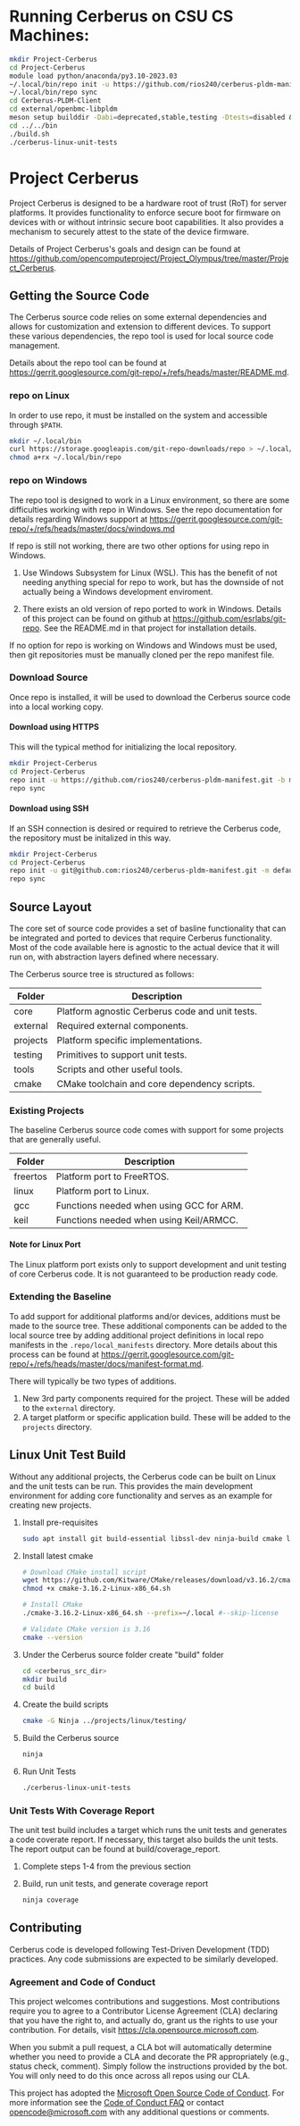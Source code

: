 # Running Cerberus on CSU CS Machines:

```bash 
mkdir Project-Cerberus
cd Project-Cerberus
module load python/anaconda/py3.10-2023.03
~/.local/bin/repo init -u https://github.com/rios240/cerberus-pldm-manifest -b main  
~/.local/bin/repo sync
cd Cerberus-PLDM-Client
cd external/openbmc-libpldm
meson setup builddir -Dabi=deprecated,stable,testing -Dtests=disabled && ninja -C builddir
cd ../../bin
./build.sh
./cerberus-linux-unit-tests
```

# Project Cerberus

Project Cerberus is designed to be a hardware root of trust (RoT) for server platforms.  It provides functionality 
to enforce secure boot for firmware on devices with or without intrinsic secure boot capabilities.  It also
provides a mechanism to securely attest to the state of the device firmware.

Details of Project Cerberus's goals and design can be found at https://github.com/opencomputeproject/Project_Olympus/tree/master/Project_Cerberus.

## Getting the Source Code

The Cerberus source code relies on some external dependencies and allows for customization and extension to
different devices.  To support these various dependencies, the repo tool is used for local source code
management.

Details about the repo tool can be found at https://gerrit.googlesource.com/git-repo/+/refs/heads/master/README.md.

### repo on Linux

In order to use repo, it must be installed on the system and accessible through `$PATH`.

```bash
mkdir ~/.local/bin
curl https://storage.googleapis.com/git-repo-downloads/repo > ~/.local/bin/repo
chmod a+rx ~/.local/bin/repo
```

### repo on Windows

The repo tool is designed to work in a Linux environment, so there are some difficulties working with repo in
Windows.  See the repo documentation for details regarding Windows support at https://gerrit.googlesource.com/git-repo/+/refs/heads/master/docs/windows.md

If repo is still not working, there are two other options for using repo in Windows.

1. Use Windows Subsystem for Linux (WSL).  This has the benefit of not needing anything special for repo to work, but
has the downside of not actually being a Windows development enviroment.

2. There exists an old version of repo ported to work in Windows.  Details of this project can be found on github at
https://github.com/esrlabs/git-repo.  See the README.md in that project for installation details.

If no option for repo is working on Windows and Windows must be used, then git repositories must be manually cloned per
the repo manifest file.

### Download Source

Once repo is installed, it will be used to download the Cerberus source code into a local working copy.

#### Download using HTTPS

This will the typical method for initializing the local repository.
```bash
mkdir Project-Cerberus
cd Project-Cerberus
repo init -u https://github.com/rios240/cerberus-pldm-manifest.git -b main
repo sync
```

#### Download using SSH

If an SSH connection is desired or required to retrieve the Cerberus code, the repository must be initalized in this way.
```bash
mkdir Project-Cerberus
cd Project-Cerberus
repo init -u git@github.com:rios240/cerberus-pldm-manifest.git -m default-ssh.xml -b main
repo sync
```

## Source Layout

The core set of source code provides a set of basline functionality that can be integrated and ported to devices that
require Cerberus functionality.  Most of the code available here is agnostic to the actual device that it will run on,
with abstraction layers defined where necessary.

The Cerberus source tree is structured as follows:

| Folder            | Description                                     |
|-------------------|-------------------------------------------------|
| core              | Platform agnostic Cerberus code and unit tests. |
| external          | Required external components.                   |
| projects          | Platform specific implementations.              |
| testing           | Primitives to support unit tests.               |
| tools             | Scripts and other useful tools.                 |
| cmake             | CMake toolchain and core dependency scripts.    |

### Existing Projects

The baseline Cerberus source code comes with support for some projects that are generally useful.

| Folder     | Description                                            |
|------------|--------------------------------------------------------|
| freertos   | Platform port to FreeRTOS.                             |
| linux      | Platform port to Linux.                                |
| gcc        | Functions needed when using GCC for ARM.               |
| keil       | Functions needed when using Keil/ARMCC.                |

#### Note for Linux Port

The Linux platform port exists only to support development and unit testing of core Cerberus code.  It is not guaranteed
to be production ready code.

### Extending the Baseline

To add support for additional platforms and/or devices, additions must be made to the source tree.  These additional 
components can be added to the local source tree by adding additional project definitions in local repo manifests in the
`.repo/local_manifests` directory.  More details about this process can be found at https://gerrit.googlesource.com/git-repo/+/refs/heads/master/docs/manifest-format.md.

There will typically be two types of additions.  
1. New 3rd party components required for the project.  These will be added to the `external` directory.
2. A target platform or specific application build.  These will be added to the `projects` directory.

## Linux Unit Test Build

Without any additional projects, the Cerberus code can be built on Linux and the unit tests can be run.  This provides
the main development environment for adding core functionality and serves as an example for creating new projects.

1. Install pre-requisites
	```bash
	sudo apt install git build-essential libssl-dev ninja-build cmake lcov
	```

2. Install latest cmake
	```bash
	# Download CMake install script
	wget https://github.com/Kitware/CMake/releases/download/v3.16.2/cmake-3.16.2-Linux-x86_64.sh
	chmod +x cmake-3.16.2-Linux-x86_64.sh

	# Install CMake
	./cmake-3.16.2-Linux-x86_64.sh --prefix=~/.local #--skip-license

	# Validate CMake version is 3.16
	cmake --version
	```

3. Under the Cerberus source folder create "build" folder
	```bash
	cd <cerberus_src_dir>
	mkdir build
	cd build
	```

4. Create the build scripts
	```bash
	cmake -G Ninja ../projects/linux/testing/
	```

5. Build the Cerberus source
	```bash
	ninja
	```

5. Run Unit Tests
	```bash
	./cerberus-linux-unit-tests
	```
	
### Unit Tests With Coverage Report

The unit test build includes a target which runs the unit tests and generates a code coverate 
report. If necessary, this target also builds the unit tests. The report output can be found at
build/coverage_report.

1. Complete steps 1-4 from the previous section

2. Build, run unit tests, and generate coverage report
	```bash
	ninja coverage
	```
## Contributing

Cerberus code is developed following Test-Driven Development (TDD) practices.  Any code submissions are expected to be
similarly developed.

### Agreement and Code of Conduct

This project welcomes contributions and suggestions.  Most contributions require you to agree to a
Contributor License Agreement (CLA) declaring that you have the right to, and actually do, grant us
the rights to use your contribution. For details, visit https://cla.opensource.microsoft.com.

When you submit a pull request, a CLA bot will automatically determine whether you need to provide
a CLA and decorate the PR appropriately (e.g., status check, comment). Simply follow the instructions
provided by the bot. You will only need to do this once across all repos using our CLA.

This project has adopted the [Microsoft Open Source Code of Conduct](https://opensource.microsoft.com/codeofconduct/).
For more information see the [Code of Conduct FAQ](https://opensource.microsoft.com/codeofconduct/faq/) or
contact [opencode@microsoft.com](mailto:opencode@microsoft.com) with any additional questions or comments.
